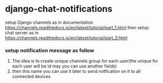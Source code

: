 # django-chat-notifications
setup Django channels as in documentation https://channels.readthedocs.io/en/latest/tutorial/part_1.html
then setup chat server as in https://channels.readthedocs.io/en/latest/tutorial/part_3.html

### setup notification message as follow 
1. The idea is to create unique channels group for each user(the unique for each user will be id may you can use another fields)
2. then this name you can use it later to send notfication on it to all connected devices
